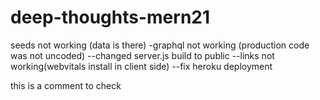 # deep-thoughts-mern21
seeds not working (data is there)
-graphql not working (production code was not uncoded)
--changed server.js build to public 
--links not working(webvitals install in client side)
--fix heroku deployment

this is a comment to check